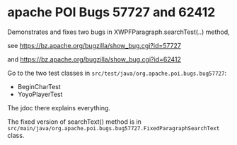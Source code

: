 # apache POI Bugs 57727 and 62412
Demonstrates and fixes two bugs in XWPFParagraph.searchTest(..) method, 

see https://bz.apache.org/bugzilla/show_bug.cgi?id=57727

and https://bz.apache.org/bugzilla/show_bug.cgi?id=62412


Go to the two test classes in `src/test/java/org.apache.poi.bugs.bug57727`:
* BeginCharTest
* YoyoPlayerTest

The jdoc there explains everything.

The fixed version of searchText() method is in `src/main/java/org.apache.poi.bugs.bug57727.FixedParagraphSearchText` class.
